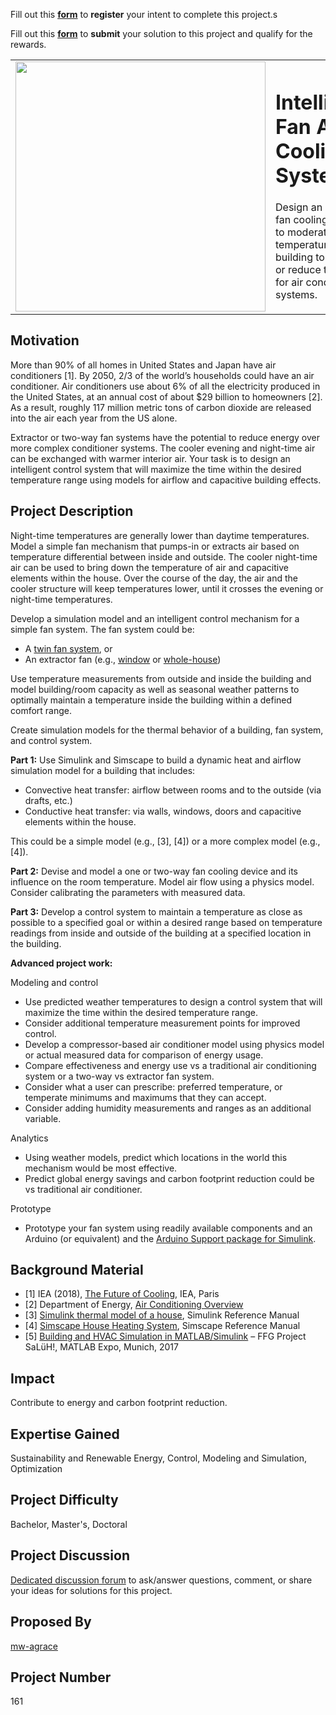 Fill out this <strong>[form](https://www.mathworks.com/academia/student-challenge/mathworks-excellence-in-innovation-signup.html?tfa_1=Intelligent%20Fan%20Air%20Cooling%20System&tfa_2=161)</strong> to **register** your intent to complete this project.s

Fill out this <strong>[form](https://www.mathworks.com/academia/student-challenge/mathworks-excellence-in-innovation-submission-form.html?tfa_1=Intelligent%20Fan%20Air%20Cooling%20System&tfa_2=161)</strong> to **submit** your solution to this project and qualify for the rewards.

<table>
<td><img src="https://gist.githubusercontent.com/robertogl/e0115dc303472a9cfd52bbbc8edb7665/raw/fan.jpg"  width=400 /></td>
<td><p><h1>Intelligent Fan Air Cooling System</h1></p>
<p> Design an intelligent fan cooling system to moderate temperatures in a building to eliminate or reduce the need for air conditioning systems.</p>
</table>

## Motivation

More than 90% of all homes in United States and Japan have air conditioners [1]. By 2050, 2/3 of the world’s households could have an air conditioner. Air conditioners use about 6% of all the electricity produced in the United States, at an annual cost of about $29 billion to homeowners [2]. As a result, roughly 117 million metric tons of carbon dioxide are released into the air each year from the US alone. 

Extractor or two-way fan systems have the potential to reduce energy over more complex conditioner systems. The cooler evening and night-time air can be exchanged with warmer interior air. Your task is to design an intelligent control system that will maximize the time within the desired temperature range using models for airflow and capacitive building effects.

## Project Description

Night-time temperatures are generally lower than daytime temperatures. Model a simple fan mechanism that pumps-in or extracts air based on temperature differential between inside and outside. The cooler night-time air can be used to bring down the temperature of air and capacitive elements within the house. Over the course of the day, the air and the cooler structure will keep temperatures lower, until it crosses the evening or night-time temperatures.

Develop a simulation model and an intelligent control mechanism for a simple fan system. The fan system could be:
-   A [twin fan system](https://en.wikipedia.org/wiki/Window_fan), or
-	An extractor fan (e.g., [window](https://en.wikipedia.org/wiki/Window_fan) or [whole-house](https://en.wikipedia.org/wiki/Whole-house_fan))

Use temperature measurements from outside and inside the building and model building/room capacity as well as seasonal weather patterns to optimally maintain a temperature inside the building within a defined comfort range.

Create simulation models for the thermal behavior of a building, fan system, and control system. 

**Part 1:** Use Simulink and Simscape to build a dynamic heat and airflow simulation model for a building that includes&#58;

-	Convective heat transfer: airflow between rooms and to the outside (via drafts, etc.)
-	Conductive heat transfer: via walls, windows, doors and capacitive elements within the house.

This could be a simple model (e.g., [3], [4]) or a more complex model (e.g., [4]).

**Part 2:** Devise and model a one or two-way fan cooling device and its influence on the room temperature. Model air flow using a physics model. Consider calibrating the parameters with measured data.

**Part 3:** Develop a control system to maintain a temperature as close as possible to a specified goal or within a desired range based on temperature readings from inside and outside of the building at a specified location in the building. 


**Advanced project work:**

Modeling and control
-	Use predicted weather temperatures to design a control system that will maximize the time within the desired temperature range.
-	Consider additional temperature measurement points for improved control.
-	Develop a compressor-based air conditioner model using physics model or actual measured data for comparison of energy usage.
-	Compare effectiveness and energy use vs a traditional air conditioning system or a two-way vs extractor fan system.
-	Consider what a user can prescribe: preferred temperature, or temperate minimums and maximums that they can accept.
-	Consider adding humidity measurements and ranges as an additional variable.

Analytics
-	Using weather models, predict which locations in the world this mechanism would be most effective.
-	Predict global energy savings and carbon footprint reduction could be vs traditional air conditioner. 

Prototype
-	Prototype your fan system using readily available components and an Arduino (or equivalent) and the [Arduino Support package for Simulink](https://www.mathworks.com/hardware-support/arduino-simulink.html).


## Background Material

-   [1] IEA (2018), [The Future of Cooling](https://www.iea.org/reports/the-future-of-cooling), IEA, Paris 
-   [2] Department of Energy, [Air Conditioning Overview](https://www.energy.gov/energysaver/home-cooling-systems/air-conditioning#:~:text=Three%2Dquarters%20of%20all%20homes,into%20the%20air%20each%20year.conditioning)
-   [3] [Simulink thermal model of a house](https://www.mathworks.com/help/simulink/slref/thermal-model-of-a-house.html), Simulink Reference Manual
-   [4] [Simscape House Heating System](https://www.mathworks.com/help/physmod/simscape/ug/house-heating-system.html), Simscape Reference Manual
-   [5] [Building and HVAC Simulation in MATLAB/Simulink](https://it.mathworks.com/content/dam/mathworks/mathworks-dot-com/solutions/aerospace-defense/files/2017/expo-de/gebaude-und-anlagensimulation-mit-matlab-und-simulink-am-beispiel-des-ffg-projekts-saluh.pdf) – FFG Project SaLüH!, MATLAB Expo, Munich, 2017


## Impact

Contribute to energy and carbon footprint reduction.

## Expertise Gained 

Sustainability and Renewable Energy, Control, Modeling and Simulation, Optimization 

## Project Difficulty

Bachelor, Master's, Doctoral

## Project Discussion

[Dedicated discussion forum](https://github.com/mathworks/MathWorks-Excellence-in-Innovation/discussions/17) to ask/answer questions, comment, or share your ideas for solutions for this project.

## Proposed By

[mw-agrace](https://github.com/mw-agrace)

## Project Number

161
